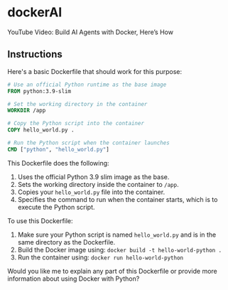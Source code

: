 # dockerAI
YouTube Video: Build AI Agents with Docker, Here’s How

## Instructions

Here's a basic Dockerfile that should work for this purpose:

```dockerfile
# Use an official Python runtime as the base image
FROM python:3.9-slim

# Set the working directory in the container
WORKDIR /app

# Copy the Python script into the container
COPY hello_world.py .

# Run the Python script when the container launches
CMD ["python", "hello_world.py"]
```

This Dockerfile does the following:

1. Uses the official Python 3.9 slim image as the base.
2. Sets the working directory inside the container to `/app`.
3. Copies your `hello_world.py` file into the container.
4. Specifies the command to run when the container starts, which is to execute the Python script.

To use this Dockerfile:

1. Make sure your Python script is named `hello_world.py` and is in the same directory as the Dockerfile.
2. Build the Docker image using: `docker build -t hello-world-python .`
3. Run the container using: `docker run hello-world-python`

Would you like me to explain any part of this Dockerfile or provide more information about using Docker with Python?
